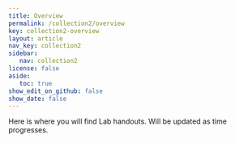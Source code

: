 ```yaml
---
title: Overview
permalink: /collection2/overview
key: collection2-overview
layout: article
nav_key: collection2
sidebar:
   nav: collection2
license: false
aside:
   toc: true
show_edit_on_github: false
show_date: false
---
```


Here is where you will find Lab handouts. Will be updated as time progresses. 